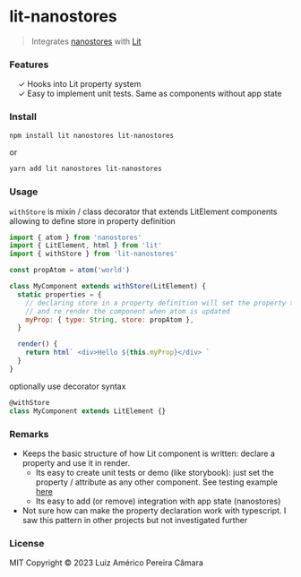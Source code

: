 # lit-nanostores

> Integrates [nanostores](https://github.com/nanostores/nanostores) with [Lit](https://lit.dev)

### Features

&nbsp; &nbsp; ✓ Hooks into Lit property system<br>
&nbsp; &nbsp; ✓ Easy to implement unit tests. Same as components without app state<br>

### Install

```sh
npm install lit nanostores lit-nanostores
```

or

```sh
yarn add lit nanostores lit-nanostores
```

### Usage

`withStore` is mixin / class decorator that extends LitElement components allowing to define store in property definition

```javascript
import { atom } from 'nanostores'
import { LitElement, html } from 'lit'
import { withStore } from 'lit-nanostores'

const propAtom = atom('world')

class MyComponent extends withStore(LitElement) {
  static properties = {
    // declaring store in a property definition will set the property to the atom value
    // and re render the component when atom is updated
    myProp: { type: String, store: propAtom },
  }

  render() {
    return html` <div>Hello ${this.myProp}</div> `
  }
}
```

optionally use decorator syntax

```javascript
@withStore
class MyComponent extends LitElement {}
```

### Remarks

- Keeps the basic structure of how Lit component is written: declare a property and use it in render.
  - Its easy to create unit tests or demo (like storybook): just set the property / attribute as any other component. See testing example [here](demo/message-banner.test.js)
  - Its easy to add (or remove) integration with app state (nanostores)
- Not sure how can make the property declaration work with typescript. I saw this pattern in other projects but not investigated further

### License

MIT
Copyright © 2023 Luiz Américo Pereira Câmara
